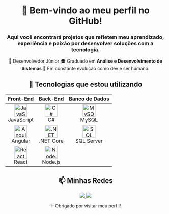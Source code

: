 <div align="center">

# 👋 Bem-vindo ao meu perfil no GitHub!

### Aqui você encontrará projetos que refletem meu aprendizado, experiência e paixão por desenvolver soluções com a tecnologia.

🌟 Desenvolvedor Júnior  🎓 Graduado em **Análise e Desenvolvimento de Sistemas**  🌱 Em constante evolução como dev e ser humano.

## 🚀 Tecnologias que estou utilizando

<table align="center">
  <thead>
    <tr>
      <th>Front-End</th>
      <th>Back-End</th>
      <th>Banco de Dados</th>
    </tr>
  </thead>
  <tbody>
    <tr>
      <td align="center">
        <img src="https://cdn.jsdelivr.net/gh/devicons/devicon/icons/javascript/javascript-original.svg" width="40" alt="JavaScript"/><br>JavaScript
      </td>
      <td align="center">
        <img src="https://cdn.jsdelivr.net/gh/devicons/devicon/icons/csharp/csharp-original.svg" width="40" alt="C#"/><br>C#
      </td>
      <td align="center">
        <img src="https://cdn.jsdelivr.net/gh/devicons/devicon/icons/mysql/mysql-original.svg" width="40" alt="MySQL"/><br>MySQL
      </td>
    </tr>
    <tr>
      <td align="center">
        <img src="https://cdn.jsdelivr.net/gh/devicons/devicon/icons/angularjs/angularjs-original.svg" width="40" alt="Angular"/><br>Angular
      </td>
      <td align="center">
        <img src="https://cdn.jsdelivr.net/gh/devicons/devicon/icons/dotnetcore/dotnetcore-original.svg" width="40" alt=".NET Core"/><br>.NET Core
      </td>
      <td align="center">
        <img src="https://cdn.jsdelivr.net/gh/devicons/devicon/icons/microsoftsqlserver/microsoftsqlserver-plain.svg" width="40" alt="SQL Server"/><br>SQL Server
      </td>
    </tr>
    <tr>
      <td align="center">
        <img src="https://cdn.jsdelivr.net/gh/devicons/devicon/icons/react/react-original.svg" width="40" alt="React"/><br>React
      </td>
      <td align="center">
        <img src="https://cdn.jsdelivr.net/gh/devicons/devicon/icons/nodejs/nodejs-original.svg" width="40" alt="Node.js"/><br>Node.js
      </td>
      <td></td>
    </tr>
  </tbody>
</table>

## 📫 Minhas Redes

<a href="mailto:rafaelsiqueira.98bm@gmail.com">
  <img src="https://img.shields.io/badge/Gmail-D14836?style=for-the-badge&logo=gmail&logoColor=white">
</a>
<a href="https://www.linkedin.com/in/rafael-siqueira-381884153/" target="_blank">
  <img src="https://img.shields.io/badge/-LinkedIn-%230077B5?style=for-the-badge&logo=linkedin&logoColor=white">
</a>

✨ Obrigado por visitar meu perfil!

</div>
